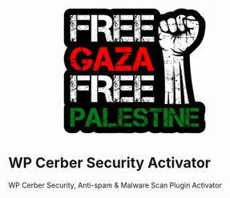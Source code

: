 <p align="center"><img src="https://github.com/wp-activators/.github/blob/main/FreePalestine.png" height="250"></p>


# WP Cerber Security Activator

WP Cerber Security, Anti-spam & Malware Scan Plugin Activator
